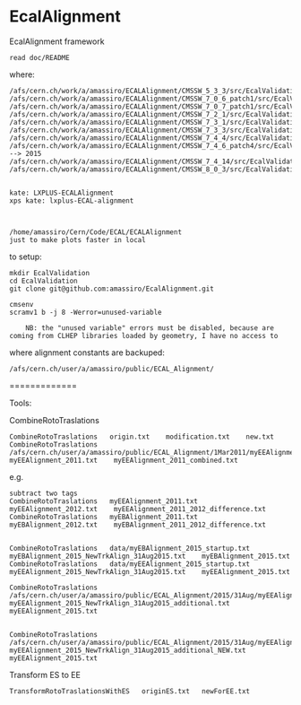 EcalAlignment
=============

EcalAlignment framework

    read doc/README

where:

    /afs/cern.ch/work/a/amassiro/ECALAlignment/CMSSW_5_3_3/src/EcalValidation/EcalAlignment
    /afs/cern.ch/work/a/amassiro/ECALAlignment/CMSSW_7_0_6_patch1/src/EcalValidation/EcalAlignment
    /afs/cern.ch/work/a/amassiro/ECALAlignment/CMSSW_7_0_7_patch1/src/EcalValidation/EcalAlignment
    /afs/cern.ch/work/a/amassiro/ECALAlignment/CMSSW_7_2_1/src/EcalValidation/EcalAlignment
    /afs/cern.ch/work/a/amassiro/ECALAlignment/CMSSW_7_3_1/src/EcalValidation/EcalAlignment
    /afs/cern.ch/work/a/amassiro/ECALAlignment/CMSSW_7_3_3/src/EcalValidation/EcalAlignment
    /afs/cern.ch/work/a/amassiro/ECALAlignment/CMSSW_7_4_4/src/EcalValidation/EcalAlignment
    /afs/cern.ch/work/a/amassiro/ECALAlignment/CMSSW_7_4_6_patch4/src/EcalValidation/EcalAlignment  --> 2015
    /afs/cern.ch/work/a/amassiro/ECALAlignment/CMSSW_7_4_14/src/EcalValidation/EcalAlignment
    /afs/cern.ch/work/a/amassiro/ECALAlignment/CMSSW_8_0_3/src/EcalValidation/EcalAlignment/
    
    
    kate: LXPLUS-ECALAlignment
    xps kate: lxplus-ECAL-alignment


    
    /home/amassiro/Cern/Code/ECAL/ECALAlignment
    just to make plots faster in local

    
to setup:

    mkdir EcalValidation
    cd EcalValidation
    git clone git@github.com:amassiro/EcalAlignment.git

    cmsenv
    scramv1 b -j 8 -Werror=unused-variable

        NB: the "unused variable" errors must be disabled, because are coming from CLHEP libraries loaded by geometry, I have no access to


where alignment constants are backuped:

    /afs/cern.ch/user/a/amassiro/public/ECAL_Alignment/



=============

Tools:

CombineRotoTraslations

    CombineRotoTraslations   origin.txt    modification.txt    new.txt
    CombineRotoTraslations   /afs/cern.ch/user/a/amassiro/public/ECAL_Alignment/1Mar2011/myEEAlignment_2010.txt   myEEAlignment_2011.txt    myEEAlignment_2011_combined.txt

e.g.

    subtract two tags
    CombineRotoTraslations   myEEAlignment_2011.txt   myEEAlignment_2012.txt    myEEAlignment_2011_2012_difference.txt
    CombineRotoTraslations   myEBAlignment_2011.txt   myEBAlignment_2012.txt    myEBAlignment_2011_2012_difference.txt


    CombineRotoTraslations   data/myEBAlignment_2015_startup.txt   myEBAlignment_2015_NewTrkAlign_31Aug2015.txt    myEBAlignment_2015.txt
    CombineRotoTraslations   data/myEEAlignment_2015_startup.txt   myEEAlignment_2015_NewTrkAlign_31Aug2015.txt    myEEAlignment_2015.txt
    
    CombineRotoTraslations   /afs/cern.ch/user/a/amassiro/public/ECAL_Alignment/2015/31Aug/myEEAlignment_2015.txt  myEEAlignment_2015_NewTrkAlign_31Aug2015_additional.txt    myEEAlignment_2015.txt
    

    CombineRotoTraslations   /afs/cern.ch/user/a/amassiro/public/ECAL_Alignment/2015/31Aug/myEEAlignment_2015.txt  myEEAlignment_2015_NewTrkAlign_31Aug2015_additional_NEW.txt    myEEAlignment_2015.txt
    




Transform ES to EE

    TransformRotoTraslationsWithES   originES.txt   newForEE.txt

    
    